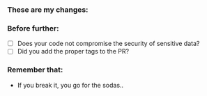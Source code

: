 ### These are my changes:


### Before further:

* [ ] Does your code not compromise the security of sensitive data?
* [ ] Did you add the proper tags to the PR?

### Remember that:

* If you break it, you go for the sodas..
